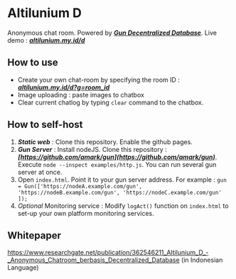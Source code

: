 # Altilunium D
Anonymous chat room. Powered by ***[Gun Decentralized Database](https://gun.eco)***. Live demo : ***[altilunium.my.id/d](https://altilunium.my.id/d)***

## How to use
* Create your own chat-room by specifying the room ID : ***[altilunium.my.id/d?g=room_id](https://altilunium.my.id/d/?g=room_id)***
* Image uploading : paste images to chatbox 
* Clear current chatlog by typing `clear` command to the chatbox.

## How to self-host
1. ***Static web*** : Clone this repository. Enable the github pages. 
2. ***Gun Server*** : Install nodeJS. Clone this repository : ***[https://github.com/amark/gun](https://github.com/amark/gun)***. Execute `node --inspect examples/http.js`. You can run several gun server at once.
3. Open `index.html`. Point it to your gun server address. For example : `gun = Gun(['https://nodeA.example.com/gun', 'https://nodeB.example.com/gun', 'https://nodeC.example.com/gun' ]);`
4. *Optional* Monitoring service : Modify `logAct()` function on `index.html` to set-up your own platform monitoring services.


## Whitepaper
https://www.researchgate.net/publication/362546211_Altilunium_D_-_Anonymous_Chatroom_berbasis_Decentralized_Database (in Indonesian Language)
